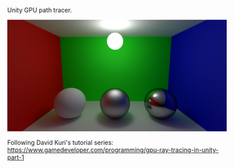 Unity GPU path tracer.

![cornellbox](cornellbox.PNG)

Following David Kuri's tutorial series: https://www.gamedeveloper.com/programming/gpu-ray-tracing-in-unity-part-1
